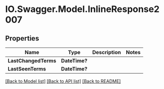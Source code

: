 # IO.Swagger.Model.InlineResponse2007
## Properties

Name | Type | Description | Notes
------------ | ------------- | ------------- | -------------
**LastChangedTerms** | **DateTime?** |  | 
**LastSeenTerms** | **DateTime?** |  | 

[[Back to Model list]](../README.md#documentation-for-models) [[Back to API list]](../README.md#documentation-for-api-endpoints) [[Back to README]](../README.md)

